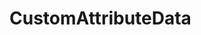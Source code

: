 #  CustomAttributeData

<api-schema openapi-path="../../../api-specs/swagger-otr-api.json" name="CustomAttributeData"/>
